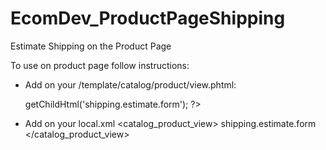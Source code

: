 EcomDev_ProductPageShipping
===========================

Estimate Shipping on the Product Page

To use on product page follow instructions:

- Add on your /template/catalog/product/view.phtml:
    <?php echo $this->getChildHtml('shipping.estimate.form'); ?>
  
- Add on your local.xml
    <catalog_product_view>
      <update handle="ecomdev_productpageshipping_skeleton" />
      <reference name="product.info">
        <action method="insert"><block>shipping.estimate.form</block></action>
      </reference>
    </catalog_product_view>
    
